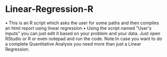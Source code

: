 # Linear-Regression-R
• This is an R script which asks the user for some paths and then compiles an html report using linear regression
• Using the script named "User's Inputs" you can just edit it based on your problem and your data. Just open RStudio or R or even notepad and run the code. 
Note:In case you want to do a complete Quantitative Analysis you need more than just a Linear Regression.
